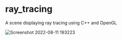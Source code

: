 # ray_tracing
A scene displaying ray tracing using C++ and OpenGL


![Screenshot 2022-08-11 193223](https://user-images.githubusercontent.com/99695975/184085116-40a2a574-51a7-44a1-b1cf-f14f94d340fc.png)
